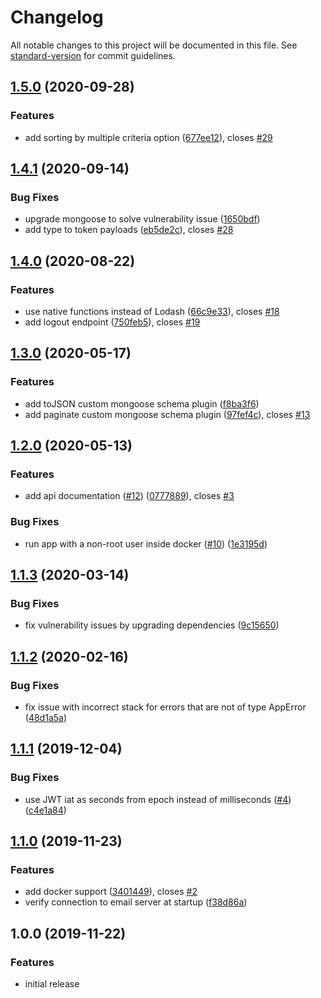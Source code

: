 # Changelog

All notable changes to this project will be documented in this file. See [standard-version](https://github.com/conventional-changelog/standard-version) for commit guidelines.

## [1.5.0](https://github.com/hagopj13/node-express-mongoose-boilerplate/compare/v1.4.1...v1.5.0) (2020-09-28)

### Features

- add sorting by multiple criteria option ([677ee12](https://github.com/hagopj13/node-express-mongoose-boilerplate/commit/677ee12808ba1cf02e422498ae464159345dc76f)), closes [#29](https://github.com/hagopj13/node-express-mongoose-boilerplate/issues/29)

## [1.4.1](https://github.com/hagopj13/node-express-mongoose-boilerplate/compare/v1.4.0...v1.4.1) (2020-09-14)

### Bug Fixes

- upgrade mongoose to solve vulnerability issue ([1650bdf](https://github.com/hagopj13/node-express-mongoose-boilerplate/commit/1650bdf1bf36ce13597c0ed3503c7b4abef01ee5))
- add type to token payloads ([eb5de2c](https://github.com/hagopj13/node-express-mongoose-boilerplate/commit/eb5de2c7523ac166ca933bff83ef1e87274f3478)), closes [#28](https://github.com/hagopj13/node-express-mongoose-boilerplate/issues/28)

## [1.4.0](https://github.com/hagopj13/node-express-mongoose-boilerplate/compare/v1.3.0...v1.4.0) (2020-08-22)

### Features

- use native functions instead of Lodash ([66c9e33](https://github.com/hagopj13/node-express-mongoose-boilerplate/commit/66c9e33d65c88989634fc485e89b396645670730)), closes [#18](https://github.com/hagopj13/node-express-mongoose-boilerplate/issues/18)
- add logout endpoint ([750feb5](https://github.com/hagopj13/node-express-mongoose-boilerplate/commit/750feb5b1ddadb4da6742b445cdb1112a615ace4)), closes [#19](https://github.com/hagopj13/node-express-mongoose-boilerplate/issues/19)

## [1.3.0](https://github.com/hagopj13/node-express-mongoose-boilerplate/compare/v1.2.0...v1.3.0) (2020-05-17)

### Features

-   add toJSON custom mongoose schema plugin ([f8ba3f6](https://github.com/hagopj13/node-express-mongoose-boilerplate/commit/f8ba3f619ac42f2030c358fb44095b72fb37013b))
-   add paginate custom mongoose schema plugin ([97fef4c](https://github.com/hagopj13/node-express-mongoose-boilerplate/commit/97fef4cac91c86e4d33e9010705775fa9f160e96)), closes [#13](https://github.com/hagopj13/node-express-mongoose-boilerplate/issues/13)

## [1.2.0](https://github.com/hagopj13/node-express-mongoose-boilerplate/compare/v1.1.3...v1.2.0) (2020-05-13)

### Features

-   add api documentation ([#12](https://github.com/hagopj13/node-express-mongoose-boilerplate/pull/12)) ([0777889](https://github.com/hagopj13/node-express-mongoose-boilerplate/commit/07778894b706ef94e35f87046db112b39b58316c)), closes [#3](https://github.com/hagopj13/node-express-mongoose-boilerplate/issues/3)

### Bug Fixes

-   run app with a non-root user inside docker ([#10](https://github.com/hagopj13/node-express-mongoose-boilerplate/pull/10)) ([1e3195d](https://github.com/hagopj13/node-express-mongoose-boilerplate/commit/1e3195d547510d51804028d4ab447cbc53372e48))

## [1.1.3](https://github.com/hagopj13/node-express-mongoose-boilerplate/compare/v1.1.2...v1.1.3) (2020-03-14)

### Bug Fixes

-   fix vulnerability issues by upgrading dependencies ([9c15650](https://github.com/hagopj13/node-express-mongoose-boilerplate/commit/9c15650acfb0d991b621abc60ba534c904fd3fd1))

## [1.1.2](https://github.com/hagopj13/node-express-mongoose-boilerplate/compare/v1.1.1...v1.1.2) (2020-02-16)

### Bug Fixes

-   fix issue with incorrect stack for errors that are not of type AppError ([48d1a5a](https://github.com/hagopj13/node-express-mongoose-boilerplate/commit/48d1a5ada5e5fe0975a17b521d3d7a6e1f4cab3b))

## [1.1.1](https://github.com/hagopj13/node-express-mongoose-boilerplate/compare/v1.1.0...v1.1.1) (2019-12-04)

### Bug Fixes

-   use JWT iat as seconds from epoch instead of milliseconds ([#4](https://github.com/hagopj13/node-express-mongoose-boilerplate/pull/4)) ([c4e1a84](https://github.com/hagopj13/node-express-mongoose-boilerplate/commit/c4e1a8487c6d41cc20944a081a13a2a1990de0cd))

## [1.1.0](https://github.com/hagopj13/node-express-mongoose-boilerplate/compare/v1.0.0...v1.1.0) (2019-11-23)

### Features

-   add docker support ([3401449](https://github.com/hagopj13/node-express-mongoose-boilerplate/commit/340144979cf5e84abb047a891a0b908b01af3645)), closes [#2](https://github.com/hagopj13/node-express-mongoose-boilerplate/issues/2)
-   verify connection to email server at startup ([f38d86a](https://github.com/hagopj13/node-express-mongoose-boilerplate/commit/f38d86a181f1816d720e009aa94619e25ef4bf93))

## 1.0.0 (2019-11-22)

### Features

-   initial release
